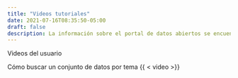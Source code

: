 ```yaml
---
title: "Videos tutoriales"
date: 2021-07-16T08:35:50-05:00
draft: false
description: La información sobre el portal de datos abiertos se encuentran en los videos tutoriales.
---
```


Videos del usuario 

Cómo buscar un conjunto de datos por tema
{{ < video >}}
